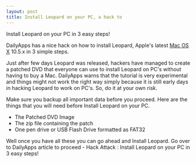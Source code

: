 ```yaml
---
layout: post
title: Install Leopard on your PC, a hack to
---
```


Install Leopard on your PC in 3 easy steps!

DailyApps has a nice hack on how to install Leopard, Apple's latest <a href="http://www.apple.com/macosx/">Mac OS X</a> 10.5.x in 3 simple steps.

Just after few days Leopard was released, hackers have managed to create a patched DVD that everyone can use to install Leopard on PC's without having to buy a Mac. DailyApps warns that the tutorial is very experimental and things might not work the right way simply because it is still early days in hacking Leopard to work on PC's. So, do it at your own risk.

Make sure you backup all important data before you proceed. Here are the things that you will need before Install Leopard on your PC.

- The Patched DVD Image
- The zip file containing the patch
- One pen drive or USB Flash Drive formatted as FAT32

Well once you have all these you can go ahead and Install Leopard. Go over to DailyApps article to proceed - Hack Attack : Install Leopard on your PC in 3 easy steps!